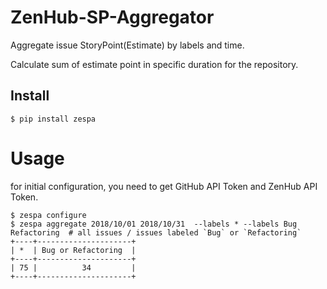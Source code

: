# ZenHub-SP-Aggregator
Aggregate issue StoryPoint(Estimate) by labels and time.

Calculate sum of estimate point in specific duration for the repository.

## Install

```
$ pip install zespa
```

# Usage

for initial configuration, you need to get GitHub API Token and ZenHub API Token.

```
$ zespa configure
$ zespa aggregate 2018/10/01 2018/10/31  --labels * --labels Bug Refactoring  # all issues / issues labeled `Bug` or `Refactoring`
+----+---------------------+
| *  | Bug or Refactoring  |
+----+---------------------+
| 75 |          34         |
+----+---------------------+
```
